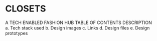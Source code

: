 # CLOSETS
A TECH ENABLED FASHION HUB
TABLE OF CONTENTS
DESCRIPTION  
       a. Tech stack used
       b. Design images 
       c. Links 
       d. Design files 
       e. Design prototypes 
